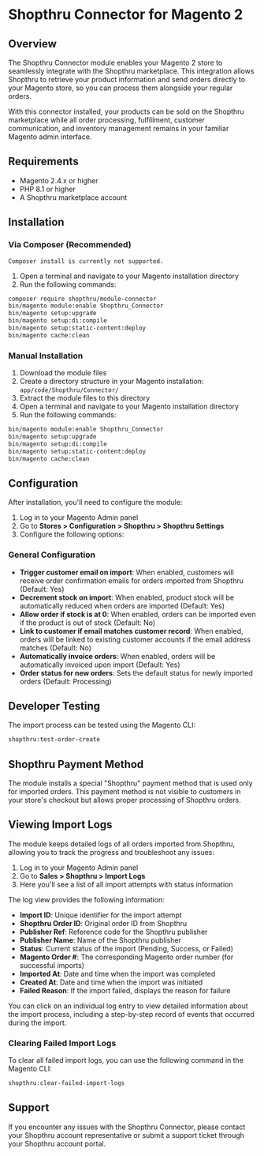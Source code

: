 # Shopthru Connector for Magento 2

## Overview

The Shopthru Connector module enables your Magento 2 store to seamlessly integrate with the Shopthru marketplace. This integration allows Shopthru to retrieve your product information and send orders directly to your Magento store, so you can process them alongside your regular orders.

With this connector installed, your products can be sold on the Shopthru marketplace while all order processing, fulfillment, customer communication, and inventory management remains in your familiar Magento admin interface.

## Requirements

- Magento 2.4.x or higher
- PHP 8.1 or higher
- A Shopthru marketplace account

## Installation

### Via Composer (Recommended)

```Composer install is currently not supported.```

1. Open a terminal and navigate to your Magento installation directory
2. Run the following commands:

```bash
composer require shopthru/module-connector
bin/magento module:enable Shopthru_Connector
bin/magento setup:upgrade
bin/magento setup:di:compile
bin/magento setup:static-content:deploy
bin/magento cache:clean
```

### Manual Installation

1. Download the module files
2. Create a directory structure in your Magento installation: `app/code/Shopthru/Connector/`
3. Extract the module files to this directory
4. Open a terminal and navigate to your Magento installation directory
5. Run the following commands:

```bash
bin/magento module:enable Shopthru_Connector
bin/magento setup:upgrade
bin/magento setup:di:compile
bin/magento setup:static-content:deploy
bin/magento cache:clean
```

## Configuration

After installation, you'll need to configure the module:

1. Log in to your Magento Admin panel
2. Go to **Stores > Configuration > Shopthru > Shopthru Settings**
3. Configure the following options:

### General Configuration

- **Trigger customer email on import**: When enabled, customers will receive order confirmation emails for orders imported from Shopthru (Default: Yes)
- **Decrement stock on import**: When enabled, product stock will be automatically reduced when orders are imported (Default: Yes)
- **Allow order if stock is at 0**: When enabled, orders can be imported even if the product is out of stock (Default: No)
- **Link to customer if email matches customer record**: When enabled, orders will be linked to existing customer accounts if the email address matches (Default: No)
- **Automatically invoice orders**: When enabled, orders will be automatically invoiced upon import (Default: Yes)
- **Order status for new orders**: Sets the default status for newly imported orders (Default: Processing)

## Developer Testing

The import process can be tested using the Magento CLI: 

```bash
shopthru:test-order-create
```


## Shopthru Payment Method

The module installs a special "Shopthru" payment method that is used only for imported orders. This payment method is not visible to customers in your store's checkout but allows proper processing of Shopthru orders.

## Viewing Import Logs

The module keeps detailed logs of all orders imported from Shopthru, allowing you to track the progress and troubleshoot any issues:

1. Log in to your Magento Admin panel
2. Go to **Sales > Shopthru > Import Logs**
3. Here you'll see a list of all import attempts with status information

The log view provides the following information:

- **Import ID**: Unique identifier for the import attempt
- **Shopthru Order ID**: Original order ID from Shopthru
- **Publisher Ref**: Reference code for the Shopthru publisher
- **Publisher Name**: Name of the Shopthru publisher
- **Status**: Current status of the import (Pending, Success, or Failed)
- **Magento Order #**: The corresponding Magento order number (for successful imports)
- **Imported At**: Date and time when the import was completed
- **Created At**: Date and time when the import was initiated
- **Failed Reason**: If the import failed, displays the reason for failure

You can click on an individual log entry to view detailed information about the import process, including a step-by-step record of events that occurred during the import.

### Clearing Failed Import Logs

To clear all failed import logs, you can use the following command in the Magento CLI:

```bash
shopthru:clear-failed-import-logs
```

## Support

If you encounter any issues with the Shopthru Connector, please contact your Shopthru account representative or submit a support ticket through your Shopthru account portal.
